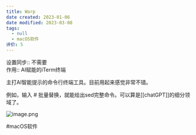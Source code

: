 ```yaml
---
title: Warp
date created: 2023-01-06
date modified: 2023-03-08
tags:
  - null
  - macOS软件
评价: 5
---
```


设置同步:: 不需要  
作用:: AI赋能的iTerm终端

主打AI智能提示的命令行终端工具。目前用起来感觉非常不错。

例如，输入 # 批量替换，就能给出sed完整命令。可以算是[[chatGPT]]的细分领域了。

![image.png](https://img.oldwinter.top/202302151815008.png)

#macOS软件
